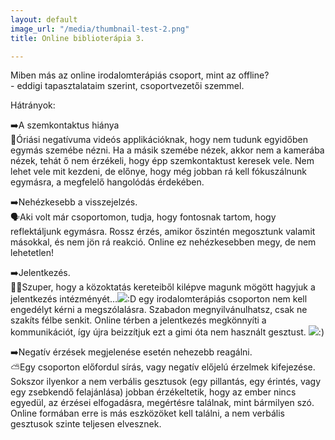 ```yaml
---
layout: default
image_url: "/media/thumbnail-test-2.png"
title: Online biblioterápia 3.

---
```

Miben más az online irodalomterápiás csoport, mint az offline?  
\- eddigi tapasztalataim szerint, csoportvezetői szemmel.

Hátrányok:

➡️A szemkontaktus hiánya  
👀Óriási negatívuma videós applikációknak, hogy nem tudunk egyidőben egymás szemébe nézni. Ha a másik szemébe nézek, akkor nem a kamerába nézek, tehát ő nem érzékeli, hogy épp szemkontaktust keresek vele. Nem lehet vele mit kezdeni, de előnye, hogy még jobban rá kell fókuszálnunk egymásra, a megfelelő hangolódás érdekében.

➡️Nehézkesebb a visszejelzés.  
🗣Aki volt már csoportomon, tudja, hogy fontosnak tartom, hogy reflektáljunk egymásra. Rossz érzés, amikor őszintén megosztunk valamit másokkal, és nem jön rá reakció. Online ez nehézkesebben megy, de nem lehetetlen!

➡️Jelentkezés.  
🙋‍♀️Szuper, hogy a közoktatás kereteiből kilépve magunk mögött hagyjuk a jelentkezés intézményét…![](https://static.xx.fbcdn.net/images/emoji.php/v9/taa/1.5/16/1f603.png%20=16x16):D egy irodalomterápiás csoporton nem kell engedélyt kérni a megszólalásra. Szabadon megnyilvánulhatsz, csak ne szakíts félbe senkit. Online térben a jelentkezés megkönnyíti a kommunikációt, így újra beizzítjuk ezt a gimi óta nem használt gesztust. ![](https://static.xx.fbcdn.net/images/emoji.php/v9/ta5/1.5/16/1f642.png%20=16x16):)

➡️Negatív érzések megjelenése esetén nehezebb reagálni.  
⛅️Egy csoporton előfordul sírás, vagy negatív előjelú érzelmek kifejezése. Sokszor ilyenkor a nem verbális gesztusok (egy pillantás, egy érintés, vagy egy zsebkendő felajánlása) jobban érzékeltetik, hogy az ember nincs egyedül, az érzései elfogadásra, megértésre találnak, mint bármilyen szó. Online formában erre is más eszközöket kell találni, a nem verbális gesztusok szinte teljesen elvesznek.